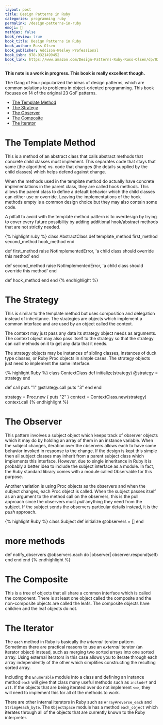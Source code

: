 ```yaml
---
layout: post
title: Design Patterns in Ruby
categories: programming ruby
permalink: /design-patterns-in-ruby
emoji: 🥹
mathjax: false
book_review: true
book_title: Design Patterns in Ruby
book_author: Russ Olsen
book_publisher: Addison-Wesley Professional
book_isbn: 978-0321490452
book_link: https://www.amazon.com/Design-Patterns-Ruby-Russ-Olsen/dp/0321490452
---
```


**This note is a work in progress. This book is really excellent though.**

The Gang of Four popularized the ideas of design patterns, which are common solutions to problems in object-oriented programming. This book focuses on 14 of the original 23 GoF patterns.

- [The Template Method](#the-template-method)
- [The Strategy](#the-strategy)
- [The Observer](#the-observer)
- [The Composite](#the-composite)
- [The Iterator](#the-iterator)

# The Template Method

This is a method of an abstract class that calls abstract methods that concrete child classes must implement. This separates code that stays that same (the algorithm) vs. code that changes (the details supplied by the child classes) which helps defend against change.

When the methods used in the template method do actually have concrete implementations in the parent class, they are called hook methods. This allows the parent class to define a default behavior which the child classes can either use or override. Leaving the implementations of the hook methods empty is a common design choice but they may also contain some code.

A pitfall to avoid with the template method pattern is to overdesign by trying to cover every future possibility by adding additional hook/abstract methods that are not strictly needed.

{% highlight ruby %}
class AbstractClass
  def template_method
    first_method
    second_method
    hook_method
  end

  def first_method
    raise NotImplementedError, 'a child class should override this method'
  end

  def second_method
    raise NotImplementedError, 'a child class should override this method'
  end

  def hook_method
  end
end
{% endhighlight %}

# The Strategy

This is similar to the template method but uses composition and delegation instead of inheritance. The strategies are objects which implement a common interface and are used by an object called the context.

The context may just pass any data its strategy object needs as arguments. The context object may also pass itself to the strategy so that the strategy can call methods on it to get any data that it needs.

The strategy objects may be instances of sibling classes, instances of duck type classes, or Ruby Proc objects in simple cases. The strategy objects just need to implement the same interface.

{% highlight Ruby %}
class ContextClass
  def initialize(strategy)
    @strategy = strategy
  end

  def call
    puts "1"
    @strategy.call
    puts "3"
  end
end

strategy = Proc.new { puts "2" }
context = ContextClass.new(strategy)
context.call
{% endhighlight %}

# The Observer

This pattern involves a subject object which keeps track of observer objects which it may do by holding an array of them in an instance variable. When the subject changes, iteration over the observers allows each to have some behavior invoked in response to the change. If the design is kept this simple then all subject classes may inherit from a parent subject class which implements this interface. However, due to single inheritance in Ruby it is probably a better idea to include the subject interface as a module. In fact, the Ruby standard library comes with a module called Observable for this purpose.

Another variation is using Proc objects as the observers and when the subject changes, each Proc object is called. When the subject passes itself as an argument to the method call on the observers, this is the pull approach since the observers must *pull* anything they need from the subject. If the subject sends the observers particular details instead, it is the *push* approach.

{% highlight Ruby %}
class Subject
  def initialize
    @observers = []
  end

  # more methods

  def notify_observers
    @observers.each do |observer|
      observer.respond(self)
    end
  end
end
{% endhighlight %}

# The Composite

This is a tree of objects that all share a common interface which is called the component. There is at least one object called the composite and the non-composite objects are called the leafs. The composite objects have children and the leaf objects do not.

# The Iterator

The `each` method in Ruby is basically the *internal* iterator pattern. Sometimes there are practical reasons to use an *external* iterator (an iterator object) instead, such as merging two sorted arrays into one sorted array. Using external iterators in this case allows you to iterate through each array independently of the other which simplifies constructing the resulting sorted array.

Including the `Enumerable` module into a class and defining an instance method `each` will give that class many useful methods such as `include?` and `all`. If the objects that are being iterated over do not implement `<=>`, they will need to implement this for all of the methods to work.

There are other internal iterators in Ruby such as `Array#reverse_each` and `String#each_byte`. The `ObjectSpace` module has a method `each_object` which iterates through all of the objects that are currently known to the Ruby interpreter.